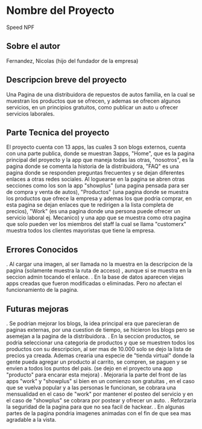 # Nombre del Proyecto
Speed NPF
## Sobre el autor
Fernandez, Nicolas (hijo del fundador de la empresa)
## Descripcion breve del proyecto
Una Pagina de una distribuidora de repuestos de autos familia, en la cual se muestran los productos que 
se ofrecen, y ademas se ofrecen algunos servicios, en un principios gratuitos, como publicar un auto u ofrecer 
servicios laborales.
## Parte Tecnica del proyecto
El proyecto cuenta con 13 apps, las cuales 3 son blogs externos, cuenta con una parte publica, donde se muestran 3apps, "Home", que es la pagina principal del proyecto y la app que maneja todas las otras, "nosotros", es la pagina donde se comenta la historia de la distribuidora, "FAQ" es una pagina donde se responden preguntas frecuentes y se dejan diferentes enlaces a otras redes sociales.
Al loguearse en la pagina se abren otras secciones como los son la app "showplus" (una pagina pensada para ser de compra y venta de autos), "Productos" (una pagina donde se muestra los productos que ofrece la empresa y ademas los que podria comprar, en esta pagina se dejan enlaces que te redirigen a la lista completa de precios), "Work" (es una pagina donde una persona puede ofrecer un servicio laboral ej. Mecanico) y una app que se muestra como otra pagina que solo pueden ver los miembros del staff la cual se llama "customerx" muestra todos los clientes mayoristas que tiene la empresa.
## Errores Conocidos
. Al cargar una imagen, al ser llamada no la muestra en la descripcion de la pagina (solamente muestra la ruta de acceso) , aunque si se muestra en la seccion admin tocando el enlace.
. En la base de datos aparecen viejas apps creadas que fueron modificadas o eliminadas. Pero no afectan el funcionamiento de la pagina.
## Futuras mejoras
. Se podrian mejorar los blogs, la idea principal era que parecieran de paginas externas, por una cuestion de tiempo, se hicieron los blogs pero se asemejan a la pagina de la distribuidora.
. En la seccion productos, se podria seleccionar una categoria de productos y que se muestren todos los productos con su descripcion, al ser mas de 10.000 solo se dejo la lista de precios ya creada. Ademas crearia una especie de "tienda virtual" donde la gente pueda agregar un producto al carrito, se compren, se paguen y se envien a todos los puntos del pais. (se dejo en el proyecto una app "producto" para encarar esta mejora)
. Mejoraria la parte del front de las apps "work" y "showplus" si bien en un comienzo son gratuitas , en el caso que se vuelva popular y a las personas le funcionan, se cobrara una mensualidad en el caso de "work" por mantener el posteo del servicio y en el caso de "showplus" se cobrara por postear y ofrecer un auto.
. Reforzaria la seguridad de la pagina para que no sea facil de hackear.
. En algunas partes de la pagina pondria imagenes animadas con el fin de que sea mas agradable a la vista.
